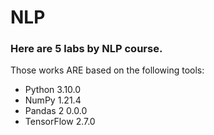 # NLP

### Here are 5 labs by NLP course.
Those works ARE based on the following tools:
* Python 3.10.0
* NumPy 1.21.4
* Pandas 2 0.0.0
* TensorFlow 2.7.0

